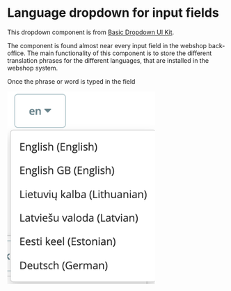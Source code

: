 # Language dropdown for input fields

This dropdown component is from [Basic Dropdown UI Kit](https://build.prestashop.com/prestashop-ui-kit/?path=/story/dropdowns--basics).&#x20;

The component is found almost near every input field in the webshop back-office. The main functionality of this component is to store the different translation phrases for the different languages, that are installed in the webshop system.

Once the phrase or word is typed in the field

![Language dropdown UI widget](<../../../.gitbook/assets/image (1) (3) (1).png>)
